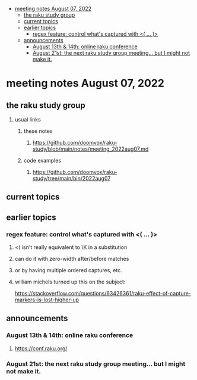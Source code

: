- [meeting notes August 07, 2022](#org3fcf13f)
  - [the raku study group](#orgb038f8e)
  - [current topics](#orgb6e0fbb)
  - [earlier topics](#org96341b7)
    - [regex feature: control what's captured with <( &#x2026; )>](#orgd808786)
  - [announcements](#orgb9001b0)
    - [August 13th & 14th: online raku conference](#org9ae0aa8)
    - [August 21st: the next raku study group meeting&#x2026; but I might not make it.](#org3779555)


<a id="org3fcf13f"></a>

# meeting notes August 07, 2022


<a id="orgb038f8e"></a>

## the raku study group

1.  usual links

    1.  these notes
    
        1.  <https://github.com/doomvox/raku-study/blob/main/notes/meeting_2022aug07.md>
    
    2.  code examples
    
        1.  <https://github.com/doomvox/raku-study/tree/main/bin/2022aug07>


<a id="orgb6e0fbb"></a>

## current topics


<a id="org96341b7"></a>

## earlier topics


<a id="orgd808786"></a>

### regex feature: control what's captured with <( &#x2026; )>

1.  <( isn't really equivalent to \K in a substitution

2.  can do it with zero-width after/before matches

3.  or by having multiple ordered captures, etc.

4.  william michels turned up this on the subject:

    <https://stackoverflow.com/questions/63426361/raku-effect-of-capture-markers-is-lost-higher-up>


<a id="orgb9001b0"></a>

## announcements


<a id="org9ae0aa8"></a>

### August 13th & 14th: online raku conference

1.  <https://conf.raku.org/>


<a id="org3779555"></a>

### August 21st: the next raku study group meeting&#x2026; but I might not make it.
